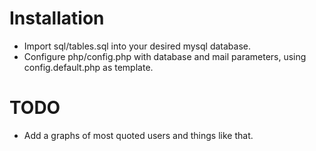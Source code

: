 Installation
============

- Import sql/tables.sql into your desired mysql database.
- Configure php/config.php with database and mail parameters, using config.default.php as template.

TODO
====

- Add a graphs of most quoted users and things like that.

